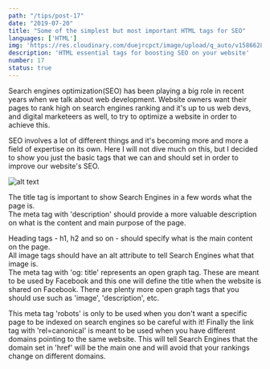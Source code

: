 ```yaml
---
path: "/tips/post-17"
date: "2019-07-20"
title: "Some of the simplest but most important HTML tags for SEO"
languages: ['HTML']
img: 'https://res.cloudinary.com/duejrcpct/image/upload/q_auto/v1586628890/tips/17-1_apopyj.jpg'
description: 'HTML essential tags for boosting SEO on your website'
number: 17
status: true
---
```



Search engines optimization(SEO) has been playing a big role in recent years when we talk about web development. Website owners want their pages to rank high on search engines ranking and it's up to us web devs, and digital marketeers as well, to try to optimize a website in order to achieve this.

SEO involves a lot of different things and it's becoming more and more a field of expertise on its own. Here I will not dive much on this, but I decided to show you just the basic tags that we can and should set in order to improve our website's SEO.

![alt text](https://res.cloudinary.com/duejrcpct/image/upload/q_auto/v1586628985/tips/17html_wo6w99.png "HTML SEO tags")

The title tag is important to show Search Engines in a few words what the page is.  
The meta tag with 'description' should provide a more valuable description on what is the content and main purpose of the page.  

Heading tags - h1, h2 and so on - should specify what is the main content on the page.  
All image tags should have an alt attribute to tell Search Engines what that image is.  
The meta tag with 'og: title' represents an open graph tag. These are meant to be used by Facebook and this one will define the title when the website is shared on Facebook. There are plenty more open graph tags that you should use such as 'image', 'description', etc.

This meta tag 'robots' is only to be used when you don't want a specific page to be indexed on search engines so be careful with it! 
Finally the link tag with 'rel=canonical' is meant to be used when you have different domains pointing to the same website. This will tell Search Engines that the domain set in 'href' will be the main one and will avoid that your rankings change on different domains.

